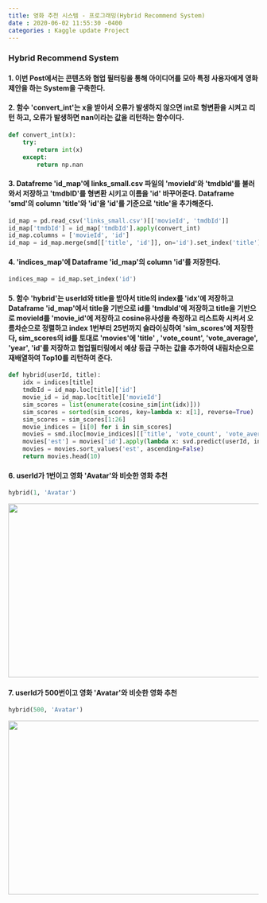 ```yaml
---
title: 영화 추천 시스템 - 프로그래밍(Hybrid Recommend System)  
date : 2020-06-02 11:55:30 -0400
categories : Kaggle update Project
---
```


### Hybrid Recommend System



#### 1. 이번 Post에서는 콘텐츠와 협업 필터링을 통해 아이디어를 모아 특정 사용자에게 영화 제안을 하는 System을 구축한다.



#### 2. 함수 'convert_int'는 x을 받아서 오류가 발생하지 않으면 int로 형변환을 시켜고 리턴 하고, 오류가 발생하면 nan이라는 값을 리턴하는 함수이다.
```python
def convert_int(x):
    try:
        return int(x)
    except:
        return np.nan
```



#### 3. Datafreme 'id_map'에 links_small.csv 파일의 'movieId'와 'tmdbId'를 불러와서 저장하고 'tmdbID'를 형변환 시키고 이름을 'id' 바꾸어준다. Dataframe 'smd'의 column 'title'와 'id'을 'id'를 기준으로 'title'을 추가해준다.
```python
id_map = pd.read_csv('links_small.csv')[['movieId', 'tmdbId']]
id_map['tmdbId'] = id_map['tmdbId'].apply(convert_int)
id_map.columns = ['movieId', 'id']
id_map = id_map.merge(smd[['title', 'id']], on='id').set_index('title')
```



#### 4. 'indices_map'에 Dataframe 'id_map'의 column 'id'를 저장한다.
```python
indices_map = id_map.set_index('id')
```



#### 5. 함수 'hybrid'는 userId와 title을 받아서 title의 index를 'idx'에 저장하고 Dataframe 'id_map'에서 title을 기반으로 id를 'tmdbId'에 저장하고 title을 기반으로 movieId를 'movie_id'에 저장하고 cosine유사성을 측정하고 리스트화 시켜서 오름차순으로 정렬하고 index 1번부터 25번까지 슬라이싱하여 'sim_scores'에 저장한다, sim_scores의 id를 토대로 'movies'에 'title' , 'vote_count', 'vote_average', 'year', 'id'를 저장하고 협업필터링에서 예상 등급 구하는 값을 추가하여 내림차순으로 재배열하여 Top10를 리턴하여 준다. 
```python
def hybrid(userId, title):
    idx = indices[title]
    tmdbId = id_map.loc[title]['id']
    movie_id = id_map.loc[title]['movieId']
    sim_scores = list(enumerate(cosine_sim[int(idx)]))
    sim_scores = sorted(sim_scores, key=lambda x: x[1], reverse=True)
    sim_scores = sim_scores[1:26]
    movie_indices = [i[0] for i in sim_scores]  
    movies = smd.iloc[movie_indices][['title', 'vote_count', 'vote_average', 'year', 'id']]
    movies['est'] = movies['id'].apply(lambda x: svd.predict(userId, indices_map.loc[x]['movieId']).est)
    movies = movies.sort_values('est', ascending=False)
    return movies.head(10)
```



#### 6. userId가 1번이고 영화 'Avatar'와 비슷한 영화 추천
```python
hybrid(1, 'Avatar')
```
<img src="https://user-images.githubusercontent.com/60723495/83473939-b9be7200-a4c5-11ea-925b-e5d7a34bf6ae.png" width="800" height="350">



#### 7. userId가 500번이고 영화 'Avatar'와 비슷한 영화 추천
```python
hybrid(500, 'Avatar')
```
<img src="https://user-images.githubusercontent.com/60723495/83474071-0efa8380-a4c6-11ea-914f-033ef5f7503b.png" width="800" height="350">
